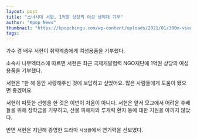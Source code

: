```yaml
---
layout: post
title: "소녀시대 서현, 1억원 상당의 여성 생리대 기부"
author: "Kpop News"
thumbnail: "https://kpopchingu.com/wp-content/uploads/2021/01/300m-views-2021-01-05T101534.567-890x512.png"
tags: 
---
```



가수 겸 배우 서현이 취약계층에게 여성용품을 기부했다.

소속사 나무엑터스에 따르면 서현은 최근 국제개발협력 NGO재단에 1억원 상당의 여성용품을 기부했다.

서현은 "한 해 동안 사랑해주신 것에 보답하고 싶었어요. 많은 사람들에게 도움이 됐으면 좋겠어요.

서현이 따뜻한 선행을 한 것은 이번이 처음이 아니다. 서현은 앞서 모교에서 어려운 후배들을 위해 장학금을 기부하고, 산불 피해자와 루게릭 환자 등에 대한 지원을 아끼지 않았다.

반면 서현은 지난해 종영한 드라마 `사생활`에서 연기력을 선보였다.